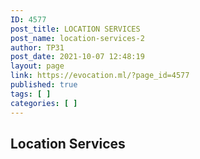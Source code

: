 ```yaml
---
ID: 4577
post_title: LOCATION SERVICES
post_name: location-services-2
author: TP31
post_date: 2021-10-07 12:48:19
layout: page
link: https://evocation.ml/?page_id=4577
published: true
tags: [ ]
categories: [ ]
---
```

<h2>Location Services</h2>